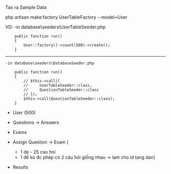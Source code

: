 <!-------- FACTORY --------->
Tao ra Sample Data

php artisan make:factory UserTableFactory --model=User

VD:
    -in database\seeders\UserTableSeeder.php

        public function run()
        {
            User::factory()->count(500)->create();
        }
-----
    -in database\seeders\DatabaseSeeder.php

        public function run()
        {
            // $this->call([
            //     UserTableSeeder::class,
            //     QuestionTableSeeder::class
            // ]);
            $this->call(QuestionTableSeeder::class);
        }




<!-- -------- -->
- User  (500)

- Questions
    -> Answers

- Exams

- Assign Question -> Exam   (
    + 1 de - 25 cau hoi
    + 1 đề ko đc phép có 2 câu hỏi giống nhau -> lam cho id tang dan)

- Results
